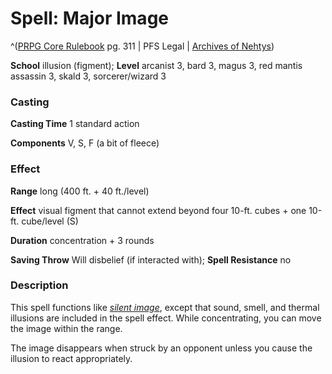 # Spell: Major Image

^([PRPG Core Rulebook][ss-major-image] pg. 311 | PFS Legal | [Archives of Nehtys][sn-major-image])

**School** illusion (figment); **Level** arcanist 3, bard 3, magus 3, red mantis assassin 3, skald 3, sorcerer/wizard 3

### Casting

**Casting Time** 1 standard action  

**Components** V, S, F (a bit of fleece)

### Effect

**Range** long (400 ft. + 40 ft./level)  

**Effect** visual figment that cannot extend beyond four 10-ft. cubes + one 10-ft. cube/level (S)  

**Duration** concentration + 3 rounds  

**Saving Throw** Will disbelief (if interacted with); **Spell Resistance** no

### Description

This spell functions like _[silent image]_, except that sound, smell, and thermal illusions are included in the spell effect. While concentrating, you can move the image within the range.   

The image disappears when struck by an opponent unless you cause the illusion to react appropriately.

[ss-major-image]: http://paizo.com/pathfinderRPG/v57
[sn-major-image]: http://www.archivesofnethys.com/SpellDisplay.aspx?ItemName=Major%20Image
[silent image]: http://www.archivesofnethys.com/SpellDisplay.aspx?ItemName=silent%20image